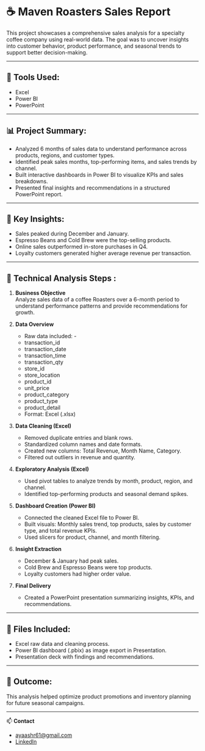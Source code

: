 # ☕ Maven Roasters Sales Report

This project showcases a comprehensive sales analysis for a specialty coffee company using real-world data. The goal was to uncover insights into customer behavior, product performance, and seasonal trends to support better decision-making.

---

## 🧰 Tools Used:
- Excel
- Power BI
- PowerPoint

---

## 📊 Project Summary:
- Analyzed 6 months of sales data to understand performance across products, regions, and customer types.
- Identified peak sales months, top-performing items, and sales trends by channel.
- Built interactive dashboards in Power BI to visualize KPIs and sales breakdowns.
- Presented final insights and recommendations in a structured PowerPoint report.

---

## 📌 Key Insights:
- Sales peaked during December and January.
- Espresso Beans and Cold Brew were the top-selling products.
- Online sales outperformed in-store purchases in Q4.
- Loyalty customers generated higher average revenue per transaction.

---

## 📝 Technical Analysis Steps :

1. **Business Objective**  
   Analyze sales data of a coffee Roasters over a 6-month period to understand performance patterns and provide recommendations for growth.

2. **Data Overview**  
   - Raw data included: -
   - transaction_id
   -  transaction_date
   - transaction_time
   -  transaction_qty
   - store_id
   -  store_location
   - product_id
   - 	unit_price
   - product_category
   - 	product_type
   - product_detail
   - Format: Excel (.xlsx)

3. **Data Cleaning (Excel)**  
   - Removed duplicate entries and blank rows.
   - Standardized column names and date formats.
   - Created new columns: Total Revenue, Month Name, Category.
   - Filtered out outliers in revenue and quantity.

4. **Exploratory Analysis (Excel)**  
   - Used pivot tables to analyze trends by month, product, region, and channel.
   - Identified top-performing products and seasonal demand spikes.

5. **Dashboard Creation (Power BI)**  
   - Connected the cleaned Excel file to Power BI.
   - Built visuals: Monthly sales trend, top products, sales by customer type, and total revenue KPIs.
   - Used slicers for product, channel, and month filtering.

6. **Insight Extraction**  
   - December & January had peak sales.
   - Cold Brew and Espresso Beans were top products.
   - Loyalty customers had higher order value.

7. **Final Delivery**  
   - Created a PowerPoint presentation summarizing insights, KPIs, and recommendations.

---

## 📁 Files Included:
- Excel raw data and cleaning process.
- Power BI dashboard (.pbix) as image export in Presentation.
- Presentation deck with findings and recommendations.

---

## 🎯 Outcome:
This analysis helped optimize product promotions and inventory planning for future seasonal campaigns.

---

📫 **Contact**  
- ayaashr61@gmail.com  
- [LinkedIn](https://www.linkedin.com/in/aya-ashraf-)

